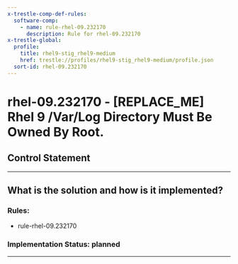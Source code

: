 ```yaml
---
x-trestle-comp-def-rules:
  software-comp:
    - name: rule-rhel-09.232170
      description: Rule for rhel-09.232170
x-trestle-global:
  profile:
    title: rhel9-stig_rhel9-medium
    href: trestle://profiles/rhel9-stig_rhel9-medium/profile.json
  sort-id: rhel-09.232170
---
```


# rhel-09.232170 - \[REPLACE_ME\] Rhel 9 /Var/Log Directory Must Be Owned By Root.

## Control Statement

______________________________________________________________________

## What is the solution and how is it implemented?

<!-- For implementation status enter one of: implemented, partial, planned, alternative, not-applicable -->

<!-- Note that the list of rules under ### Rules: is read-only and changes will not be captured after assembly to JSON -->

<!-- Add control implementation description here for control: rhel-09.232170 -->

### Rules:

  - rule-rhel-09.232170

### Implementation Status: planned

______________________________________________________________________
